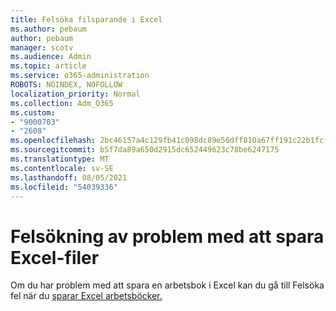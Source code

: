 ```yaml
---
title: Felsöka filsparande i Excel
ms.author: pebaum
author: pebaum
manager: scotv
ms.audience: Admin
ms.topic: article
ms.service: o365-administration
ROBOTS: NOINDEX, NOFOLLOW
localization_priority: Normal
ms.collection: Adm_O365
ms.custom:
- "9000703"
- "2608"
ms.openlocfilehash: 2bc46157a4c129fb41c098dc89e56dff810a67ff191c22b1fcfad045077d4519
ms.sourcegitcommit: b5f7da89a650d2915dc652449623c78be6247175
ms.translationtype: MT
ms.contentlocale: sv-SE
ms.lasthandoff: 08/05/2021
ms.locfileid: "54039336"
---
```

# <a name="how-to-troubleshoot-errors-when-you-save-excel-workbooks"></a>Felsökning av problem med att spara Excel-filer

Om du har problem med att spara en arbetsbok i Excel kan du gå till Felsöka fel när du [sparar Excel arbetsböcker.](https://docs.microsoft.com/office/troubleshoot/excel/issue-when-save-excel-workbooks)
